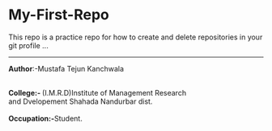 # My-First-Repo
This repo is a practice repo for how to create and delete repositories in your git profile 
...<br><hr>
<B> Author</B>:-Mustafa Tejun Kanchwala <br><br>

<b>College:- </b>(I.M.R.D)Institute of Management Research<br> and Dvelopement Shahada Nandurbar dist. <br><br>
<b>Occupation:-</b>Student.
